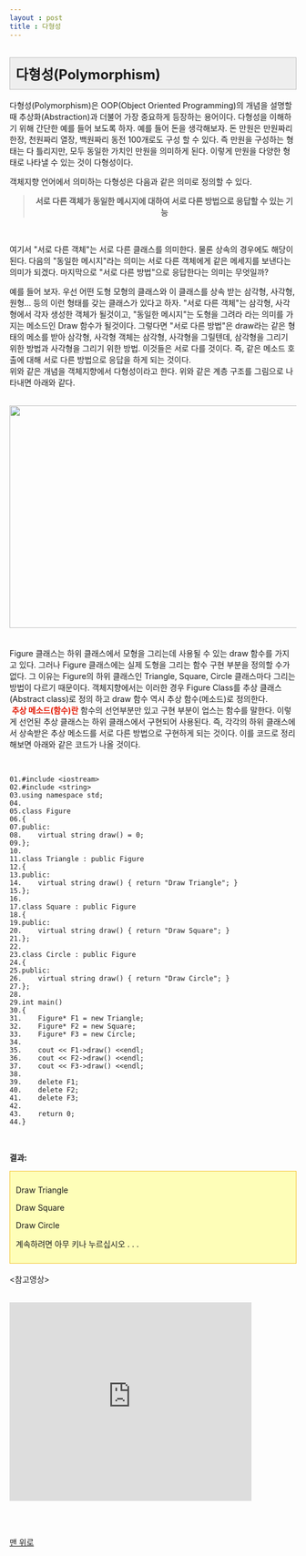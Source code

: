 ```yaml
---
layout : post
title : 다형성
---
```

<br/>
<a name="top"></a>
<div class="txc-textbox" style="padding: 10px; border: 1px solid rgb(193, 193, 193); border-image: none; background-color: rgb(238, 238, 238);">
    <strong><span style="font-size: 18pt;">다형성(Polymorphism)</span></strong>
    <font size="5"><span style="line-height: 36px;"></span></font>
</div>  
<br/>
 다형성(Polymorphism)은 OOP(Object Oriented Programming)의 개념을 설명할 때 추상화(Abstraction)과 더불어 가장 중요하게 등장하는 용어이다. 다형성을 이해하기 위해 간단한 예를 들어 보도록 하자. 예를 들어 돈을 생각해보자. 돈 만원은 만원짜리 한장, 천원짜리 열장, 백원짜리 동전 100개로도 구성 할 수 있다. 즉 만원을 구성하는 형태는 다 틀리지만, 모두 동일한 가치인 만원을 의미하게 된다. 이렇게 만원을 다양한 형태로 나타낼 수 있는 것이 다형성이다. 

  객체지향 언어에서 의미하는 다형성은 다음과 같은 의미로 정의할 수 있다. 
  <br/>
<div>
<blockquote style="text-align: center;"><b>서로 다른 객체가 동일한 메시지에 대하여 서로 다른 방법으로 응답할 수 있는 기능</b></blockquote>
<br/>

여기서 "서로 다른 객체"는 서로 다른 클래스를 의미한다. 물론 상속의 경우에도 해당이 된다. 다음의 "동일한 메시지"라는 의미는 서로 다른 객체에게 같은 메세지를 보낸다는 의미가 되겠다. 마지막으로 "서로 다른 방법"으로 응답한다는 의미는 무엇일까? <br/>

 예를 들어 보자. 우선 어떤 도형 모형의 클래스와 이 클래스를 상속 받는 삼각형, 사각형, 원형... 등의 이런 형태를 갖는 클래스가 있다고 하자. "서로 다른 객체"는 삼각형, 사각형에서 각자 생성한 객체가 될것이고,  "동일한 메시지"는 도형을 그려라 라는 의미를 가지는 메소드인 Draw 함수가 될것이다. 그렇다면 "서로 다른 방법"은 draw라는 같은 형태의 메소를 받아 삼각형, 사각형 객체는 삼각형, 사각형을 그릴텐데, 삼각형을 그리기 위한 방법과 사각형을 그리기 위한 방법. 이것들은 서로 다를 것이다. 즉, 같은 메소드 호출에 대해 서로 다른 방법으로 응답을 하게 되는 것이다. <br/>
위와 같은 개념을 객체지향에서 다형성이라고 한다. 위와 같은 계층 구조를 그림으로 나타내면 아래와 같다. <br/><br/>

<div>
<div class="imageblock center" style="text-align: center; clear: both;"><img src="http://cfile2.uf.tistory.com/image/1920A7124C8F866B55FE54" style="cursor: pointer;" onclick="open_img('http://cfile2.uf.tistory.com/original/1920A7124C8F866B55FE54')" alt="" height="391" width="600" /></div><br />
</div>
<br/>
<div>
Figure 클래스는 하위 클래스에서 모형을 그리는데 사용될 수 있는 draw 함수를 가지고 있다. 그러나 Figure 클래스에는 실제 도형을 그리는 함수 구현 부분을 정의할 수가 없다. 그 이유는 Figure의 하위 클래스인 Triangle, Square, Circle 클래스마다 그리는 방법이 다르기 때문이다. 객체지향에서는 이러한 경우 Figure Class를 추상 클래스(Abstract class)로 정의 하고 draw 함수 역시 추상 함수(메소드)로 정의한다.&nbsp;</div>
<div>
&nbsp;<font class="Apple-style-span" color="#E31600"><b>추상 메소드(함수)란</b></font> 함수의 선언부분만 있고 구현 부분이 업스는 함수를 말한다. 이렇게 선언된 추상 클래스는 하위 클래스에서 구현되어 사용된다. 즉, 각각의 하위 클래스에서 상속받은 추상 메소드를 서로 다른 방법으로 구현하게 되는 것이다. 이를 코드로 정리 해보면 아래와 같은 코드가 나올 것이다.&nbsp;</div>
<br/>

<body class="markdown haroopad">

  <pre><code data-origin="&lt;pre&gt;&lt;code&gt;
01.#include &amp;lt;iostream&amp;gt;  
02.#include &amp;lt;string&amp;gt;  
03.using namespace std;  
04.  
05.class Figure  
06.{  
07.public:  
08.    virtual string draw() = 0;    
09.};  
10.  
11.class Triangle : public Figure  
12.{  
13.public:  
14.    virtual string draw() { return &quot;Draw Triangle&quot;; }  
15.};  
16.  
17.class Square : public Figure  
18.{  
19.public:  
20.    virtual string draw() { return &quot;Draw Square&quot;; }  
21.};  
22.  
23.class Circle : public Figure  
24.{  
25.public:  
26.    virtual string draw() { return &quot;Draw Circle&quot;; }  
27.};  
28.  
29.int main()  
30.{  
31.    Figure* F1 = new Triangle;  
32.    Figure* F2 = new Square;  
33.    Figure* F3 = new Circle;  
34.  
35.    cout &amp;lt;&amp;lt; F1-&amp;gt;draw() &amp;lt;&amp;lt;endl;  
36.    cout &amp;lt;&amp;lt; F2-&amp;gt;draw() &amp;lt;&amp;lt;endl;  
37.    cout &amp;lt;&amp;lt; F3-&amp;gt;draw() &amp;lt;&amp;lt;endl;  
38.      
39.    delete F1;  
40.    delete F2;  
41.    delete F3;  
42.          
43.    return 0;  
44.}
&lt;/code&gt;&lt;/pre&gt;">
01.#include &lt;iostream&gt;  
02.#include &lt;string&gt;  
03.using namespace std;  
04.  
05.class Figure  
06.{  
07.public:  
08.    virtual string draw() = 0;    
09.};  
10.  
11.class Triangle : public Figure  
12.{  
13.public:  
14.    virtual string draw() { return "Draw Triangle"; }  
15.};  
16.  
17.class Square : public Figure  
18.{  
19.public:  
20.    virtual string draw() { return "Draw Square"; }  
21.};  
22.  
23.class Circle : public Figure  
24.{  
25.public:  
26.    virtual string draw() { return "Draw Circle"; }  
27.};  
28.  
29.int main()  
30.{  
31.    Figure* F1 = new Triangle;  
32.    Figure* F2 = new Square;  
33.    Figure* F3 = new Circle;  
34.  
35.    cout &lt;&lt; F1-&gt;draw() &lt;&lt;endl;  
36.    cout &lt;&lt; F2-&gt;draw() &lt;&lt;endl;  
37.    cout &lt;&lt; F3-&gt;draw() &lt;&lt;endl;  
38.      
39.    delete F1;  
40.    delete F2;  
41.    delete F3;  
42.          
43.    return 0;  
44.}
</code></pre>

<footer style="position:fixed; font-size:.8em; text-align:right; bottom:0px; margin-left:-25px; height:20px; width:100%;">generated by <a href="http://pad.haroopress.com" target="_blank">haroopad</a></footer>
</body><br/>
<p><b>결과:</b></p><p></p><div class="txc-textbox" style="border: 1px solid rgb(243, 197, 52); background-color: rgb(254, 254, 184); padding: 10px;"><p> Draw Triangle</p><p> Draw Square</p><p> Draw Circle</p><p>계속하려면 아무 키나 누르십시오 . . .</p></div>
<br/>
<div><참고영상><div/><br/>



  <p class="oembeded"><iframe src="http://www.youtube.com/embed/R_PPA9eejDw?wmode=transparent&amp;jqoemcache=eADs0" width="425" height="349" allowfullscreen="true" allowscriptaccess="always" scrolling="no" frameborder="0"></iframe></p>

<footer style="position:fixed; font-size:.8em; text-align:right; bottom:0px; margin-left:-25px; height:20px; width:100%;">generated by <a href="http://pad.haroopress.com" target="_blank">haroopad</a></footer>

<br/><br/>
<p><a href="#top">맨 위로</a></p>


<body>
<div id="disqus_thread"></div>
    <script type="text/javascript">
        /* * * CONFIGURATION VARIABLES: EDIT BEFORE PASTING INTO YOUR WEBPAGE * * */
        var disqus_shortname = 'csekut1'; // required: replace example with your forum shortname

        /* * * DON'T EDIT BELOW THIS LINE * * */
        (function() {
            var dsq = document.createElement('script'); dsq.type = 'text/javascript'; dsq.async = true;
            dsq.src = '//' + disqus_shortname + '.disqus.com/embed.js';
            (document.getElementsByTagName('head')[0] || document.getElementsByTagName('body')[0]).appendChild(dsq);
        })();
    </script>
    <noscript>Please enable JavaScript to view the <a href="http://disqus.com/?ref_noscript">comments powered by Disqus.</a></noscript>
<body/>
